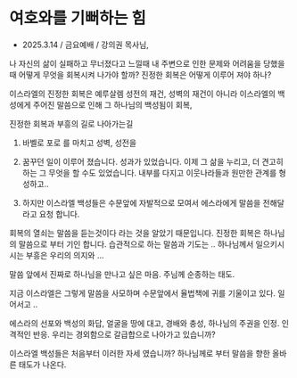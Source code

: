 # 여호와를 기뻐하는 힘
* 2025.3.14 / 금요예배 / 강의권 목사님,

나 자신의 삶이 실패하고 무너졌다고 느낄때 내 주변으로 인한 문제와 어려움을 당했을 때 어떻게 무엇을 회복시켜 나가야 할까? 진정한 회복은 어떻게 이루어 져야 하나?  

이스라엘의 진정한 회복은 예루살렘 성전의 재건, 성벽의 재건이 아니라 이스라엘의 백성에게 주어진 말씀으로 인해 그 하나님의 백성됨이 회복, 

진정한 회복과 부흥의 길로 나아가는길

1. 바벨로 포로 를 마치고 성벽, 성전을
2. 꿈꾸던 일이 이루어 졌습니다. 성과가 있었습니다. 이제 그 삶을 누리고, 더 견고히 하는 그 무엇을 할 수도 있었습니다. 내부를 다지고 이웃나라들과 원만한 관계를 형성하고..

3. 하지만 이스라엘 백성들은 수문앞에 자발적으로 모여서 에스라에게 말씀을 전해달라고 요청 합니다.


회복의 열쇠는 말씀을 듣는것이다 라는 것을 알았기 때문입니다. 진정한 회복은 하나님의 말씀으로 부터 기인 합니다. 습관적으로 하는 말씀과 기도는 .. 하나님께서 일으키시시는 부흥은 우리의 의지와 ...


말씀 앞에서 진짜로 하나님을 만나고 싶은 마음. 주님께 순종하는 태도. 

지금 이스라엘은 그렇게 말씀을 사모하며 수문앞에서 율법책에 귀를 기울이고 있다. 일어서고 ..

에스라의 선포와 백성의 화답, 얼굴을 땅에 대고, 경배와 충성, 하나님의 주권을 인정. 인격적인 반응. 우리는 경외함으로 갈급합으로 나아가고 있습니까? 

이스라엘 백성들은 처음부터 이러한 자세 였습니까? 하나님께로 부터 말씀을 향한 올바른 태도가 나온다. 



